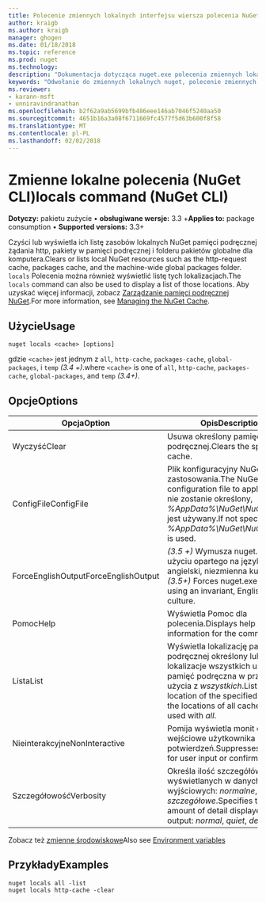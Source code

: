 ```yaml
---
title: Polecenie zmiennych lokalnych interfejsu wiersza polecenia NuGet | Dokumentacja firmy Microsoft
author: kraigb
ms.author: kraigb
manager: ghogen
ms.date: 01/18/2018
ms.topic: reference
ms.prod: nuget
ms.technology: 
description: "Dokumentacja dotycząca nuget.exe polecenia zmiennych lokalnych"
keywords: "Odwołanie do zmiennych lokalnych nuget, polecenie zmiennych lokalnych"
ms.reviewer:
- karann-msft
- unniravindranathan
ms.openlocfilehash: b2f62a9ab5699bfb486eee146ab7046f5240aa50
ms.sourcegitcommit: 4651b16a3a08f6711669fc4577f5d63b600f8f58
ms.translationtype: MT
ms.contentlocale: pl-PL
ms.lasthandoff: 02/02/2018
---
```

# <a name="locals-command-nuget-cli"></a><span data-ttu-id="2ca99-104">Zmienne lokalne polecenia (NuGet CLI)</span><span class="sxs-lookup"><span data-stu-id="2ca99-104">locals command (NuGet CLI)</span></span>

<span data-ttu-id="2ca99-105">**Dotyczy:** pakietu zużycie &bullet; **obsługiwane wersje:** 3.3 +</span><span class="sxs-lookup"><span data-stu-id="2ca99-105">**Applies to:** package consumption &bullet; **Supported versions:** 3.3+</span></span>

<span data-ttu-id="2ca99-106">Czyści lub wyświetla ich listę zasobów lokalnych NuGet pamięci podręcznej żądania http, pakiety w pamięci podręcznej i folderu pakietów globalne dla komputera.</span><span class="sxs-lookup"><span data-stu-id="2ca99-106">Clears or lists local NuGet resources such as the http-request cache, packages cache, and the machine-wide global packages folder.</span></span> <span data-ttu-id="2ca99-107">`locals` Polecenia można również wyświetlić listę tych lokalizacjach.</span><span class="sxs-lookup"><span data-stu-id="2ca99-107">The `locals` command can also be used to display a list of those locations.</span></span> <span data-ttu-id="2ca99-108">Aby uzyskać więcej informacji, zobacz [Zarządzanie pamięci podręcznej NuGet](../consume-packages/managing-the-nuget-cache.md).</span><span class="sxs-lookup"><span data-stu-id="2ca99-108">For more information, see [Managing the NuGet Cache](../consume-packages/managing-the-nuget-cache.md).</span></span>

## <a name="usage"></a><span data-ttu-id="2ca99-109">Użycie</span><span class="sxs-lookup"><span data-stu-id="2ca99-109">Usage</span></span>

```cli
nuget locals <cache> [options]
```

<span data-ttu-id="2ca99-110">gdzie `<cache>` jest jednym z `all`, `http-cache`, `packages-cache`, `global-packages`, i `temp` *(3.4 +)*.</span><span class="sxs-lookup"><span data-stu-id="2ca99-110">where `<cache>` is one of `all`, `http-cache`, `packages-cache`, `global-packages`, and `temp` *(3.4+)*.</span></span>

## <a name="options"></a><span data-ttu-id="2ca99-111">Opcje</span><span class="sxs-lookup"><span data-stu-id="2ca99-111">Options</span></span>

| <span data-ttu-id="2ca99-112">Opcja</span><span class="sxs-lookup"><span data-stu-id="2ca99-112">Option</span></span> | <span data-ttu-id="2ca99-113">Opis</span><span class="sxs-lookup"><span data-stu-id="2ca99-113">Description</span></span> |
| --- | --- |
| <span data-ttu-id="2ca99-114">Wyczyść</span><span class="sxs-lookup"><span data-stu-id="2ca99-114">Clear</span></span> | <span data-ttu-id="2ca99-115">Usuwa określony pamięci podręcznej.</span><span class="sxs-lookup"><span data-stu-id="2ca99-115">Clears the specified cache.</span></span> |
| <span data-ttu-id="2ca99-116">ConfigFile</span><span class="sxs-lookup"><span data-stu-id="2ca99-116">ConfigFile</span></span> | <span data-ttu-id="2ca99-117">Plik konfiguracyjny NuGet do zastosowania.</span><span class="sxs-lookup"><span data-stu-id="2ca99-117">The NuGet configuration file to apply.</span></span> <span data-ttu-id="2ca99-118">Jeśli nie zostanie określony, *%AppData%\NuGet\NuGet.Config* jest używany.</span><span class="sxs-lookup"><span data-stu-id="2ca99-118">If not specified, *%AppData%\NuGet\NuGet.Config* is used.</span></span> |
| <span data-ttu-id="2ca99-119">ForceEnglishOutput</span><span class="sxs-lookup"><span data-stu-id="2ca99-119">ForceEnglishOutput</span></span> | <span data-ttu-id="2ca99-120">*(3.5 +)* Wymusza nuget.exe przy użyciu opartego na język angielski, niezmienna kultura.</span><span class="sxs-lookup"><span data-stu-id="2ca99-120">*(3.5+)* Forces nuget.exe to run using an invariant, English-based culture.</span></span> |
| <span data-ttu-id="2ca99-121">Pomoc</span><span class="sxs-lookup"><span data-stu-id="2ca99-121">Help</span></span> | <span data-ttu-id="2ca99-122">Wyświetla Pomoc dla polecenia.</span><span class="sxs-lookup"><span data-stu-id="2ca99-122">Displays help information for the command.</span></span> |
| <span data-ttu-id="2ca99-123">Lista</span><span class="sxs-lookup"><span data-stu-id="2ca99-123">List</span></span> | <span data-ttu-id="2ca99-124">Wyświetla lokalizację pamięci podręcznej określony lub lokalizacje wszystkich usług pamięć podręczna w przypadku użycia z *wszystkich*.</span><span class="sxs-lookup"><span data-stu-id="2ca99-124">Lists the location of the specified cache, or the locations of all caches when used with *all*.</span></span> |
| <span data-ttu-id="2ca99-125">Nieinterakcyjne</span><span class="sxs-lookup"><span data-stu-id="2ca99-125">NonInteractive</span></span> | <span data-ttu-id="2ca99-126">Pomija wyświetla monit o dane wejściowe użytkownika lub potwierdzeń.</span><span class="sxs-lookup"><span data-stu-id="2ca99-126">Suppresses prompts for user input or confirmations.</span></span> |
| <span data-ttu-id="2ca99-127">Szczegółowość</span><span class="sxs-lookup"><span data-stu-id="2ca99-127">Verbosity</span></span> | <span data-ttu-id="2ca99-128">Określa ilość szczegółów wyświetlanych w danych wyjściowych: *normalne*, *quiet*, *szczegółowe*.</span><span class="sxs-lookup"><span data-stu-id="2ca99-128">Specifies the amount of detail displayed in the output: *normal*, *quiet*, *detailed*.</span></span> |

<span data-ttu-id="2ca99-129">Zobacz też [zmienne środowiskowe](cli-ref-environment-variables.md)</span><span class="sxs-lookup"><span data-stu-id="2ca99-129">Also see [Environment variables](cli-ref-environment-variables.md)</span></span>

## <a name="examples"></a><span data-ttu-id="2ca99-130">Przykłady</span><span class="sxs-lookup"><span data-stu-id="2ca99-130">Examples</span></span>

```cli
nuget locals all -list
nuget locals http-cache -clear
```
